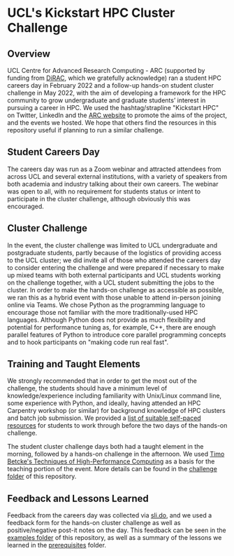 # UCL's Kickstart HPC Cluster Challenge

## Overview

UCL Centre for Advanced Research Computing - ARC (supported by funding from [DiRAC](https://www.dirac.ac.uk), which we gratefully acknowledge) ran a student HPC careers day in February 2022 and a follow-up hands-on student cluster challenge in May 2022, with the aim of developing a framework for the HPC community to grow undergraduate and graduate students’ interest in pursuing a career in HPC. We used the hashtag/strapline "Kickstart HPC" on Twitter, LinkedIn and the [ARC website](https://www.ucl.ac.uk/arc) to promote the aims of the project, and the events we hosted. We hope that others find the resources in this repository useful if planning to run a similar challenge.

## Student Careers Day

The careers day was run as a Zoom webinar and attracted attendees from across UCL and several external institutions, with a variety of speakers from both academia and industry talking about their own careers. The webinar was open to all, with no requirement for students status or intent to participate in the cluster challenge, although obviously this was encouraged.

## Cluster Challenge

In the event, the cluster challenge was limited to UCL undergraduate and postgraduate students, partly because of the logistics of providing access to the UCL cluster; we did invite all of those who attended the careers day to consider entering the challenge and were prepared if necessary to make up mixed teams with both external participants and UCL students working on the challenge together, with a UCL student submitting the jobs to the cluster. In order to make the hands-on challenge as accessible as possible, we ran this as a hybrid event with those unable to attend in-person joining online via Teams. We chose Python as the programming language to encourage those not familiar with the more traditionally-used HPC languages. Although Python does not provide as much flexibility and potential for performance tuning as, for example, C++, there are enough parallel features of Python to introduce core parallel programming concepts and to hook participants on "making code run real fast". 

## Training and Taught Elements

We strongly recommended that in order to get the most out of the challenge, the students should have a minimum level of knowledge/experience including familiarity with Unix/Linux command line, some experience with Python, and ideally, having attended an HPC Carpentry workshop (or similar) for background knowledge of HPC clusters and batch job submission. We provided a [list of suitable self-paced resources](https://www.ucl.ac.uk/advanced-research-computing/cluster-challenge-training-resources) for students to work through before the two days of the hands-on challenge. 

The student cluster challenge days both had a taught element in the morning, followed by a hands-on challenge in the afternoon. We used [Timo Betcke's Techniques of High-Performance Computing](https://tbetcke.github.io/hpc_lecture_notes/intro.html) as a basis for the teaching portion of the event. More details can be found in the [challenge folder](https://github.com/DiRAC-HPC/Cluster-Challenge/tree/main/challenge) of this repository.

## Feedback and Lessons Learned

Feedback from the careers day was collected via [sli.do](https://sli.do), and we used a feedback form for the hands-on cluster challenge as well as positive/negative post-it notes on the day. This feedback can be seen in the [examples folder](https://github.com/DiRAC-HPC/Cluster-Challenge/tree/main/examples) of this repository, as well as a summary of the lessons we learned in the [prerequisites](https://github.com/DiRAC-HPC/Cluster-Challenge/tree/main/prerequisites) folder.
